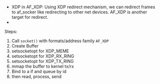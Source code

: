 - XDP in AF_XDP: Using XDP redirect mechanism, we can redirect frames to af_socker like redirecting to other net devices. AF_XDP is another target for redirect.
-  
Steps:
1. Call `socket()` with formats/address family `AF_XDP`
2. Create Buffer
3. setsocketopt for XDP_MEME
4. setsocketopt for XDP_RX_RING
5. setsocketopt for XDP_TX_RING
6. mmap the buffer to kernel tx/rx
7. Bind to a if and queue by id
8. then read, process, send
   
